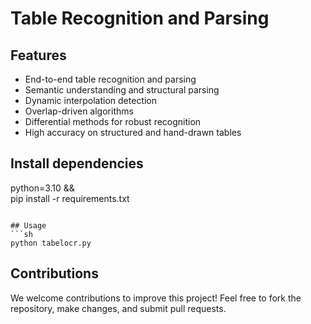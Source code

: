 # Table Recognition and Parsing

## Features
- End-to-end table recognition and parsing
- Semantic understanding and structural parsing
- Dynamic interpolation detection
- Overlap-driven algorithms
- Differential methods for robust recognition
- High accuracy on structured and hand-drawn tables

## Install dependencies
python=3.10 && \
pip install -r requirements.txt
```

## Usage
```sh
python tabelocr.py
```

## Contributions
We welcome contributions to improve this project! Feel free to fork the repository, make changes, and submit pull requests.
